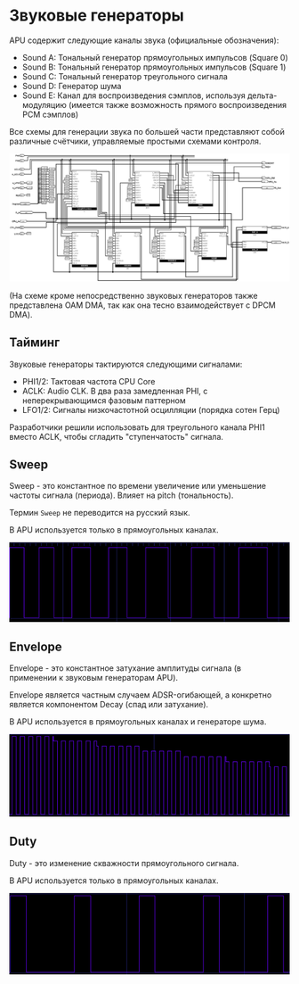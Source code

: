 # Звуковые генераторы

APU содержит следующие каналы звука (официальные обозначения):
- Sound A: Тональный генератор прямоугольных импульсов (Square 0)
- Sound B: Тональный генератор прямоугольных импульсов (Square 1)
- Sound C: Тональный генератор треугольного сигнала
- Sound D: Генератор шума
- Sound E: Канал для воспроизведения сэмплов, используя дельта-модуляцию (имеется также возможность прямого воспроизведения PCM сэмплов)

Все схемы для генерации звука по большей части представляют собой различные счётчики, управляемые простыми схемами контроля.

![SoundGenerators](/BreakingNESWiki/imgstore/apu/SoundGenerators.jpg)

(На схеме кроме непосредственно звуковых генераторов также представлена OAM DMA, так как она тесно взаимодействует с DPCM DMA).

## Тайминг

Звуковые генераторы тактируются следующими сигналами:
- PHI1/2: Тактовая частота CPU Core
- ACLK: Audio CLK. В два раза замедленная PHI, с неперекрывающимся фазовым паттерном
- LFO1/2: Сигналы низкочастотной осцилляции (порядка сотен Герц)

Разработчики решили использовать для треугольного канала PHI1 вместо ACLK, чтобы сгладить "ступенчатость" сигнала.

## Sweep

Sweep - это константное по времени увеличение или уменьшение частоты сигнала (периода). Влияет на pitch (тональность).

Термин `Sweep` не переводится на русский язык.

В APU используется только в прямоугольных каналах.

![wave_sweep](/BreakingNESWiki/imgstore/apu/wave_sweep.png)

## Envelope

Envelope - это константное затухание амплитуды сигнала (в применении к звуковым генераторам APU).

Envelope является частным случаем ADSR-огибающей, а конкретно является компонентом Decay (спад или затухание).

В APU используется в прямоугольных каналах и генераторе шума.

![wave_envelope](/BreakingNESWiki/imgstore/apu/wave_envelope.png)

## Duty

Duty - это изменение скважности прямоугольного сигнала.

В APU используется только в прямоугольных каналах.

![wave_duty](/BreakingNESWiki/imgstore/apu/wave_duty.png)
